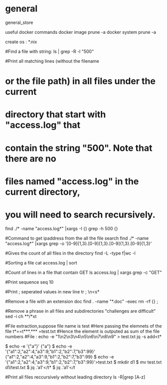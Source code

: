 # general
general_store

useful docker commands
docker image prune -a
docker system prune -a

create os : *.nix

#Find a file with string: 
ls | grep -R -l "500"

#Print all matching lines (without the filename
# or the file path) in all files under the current
# directory that start with "access.log" that
# contain the string "500". Note that there are no
# files named "access.log" in the current directory,
# you will need to search recursively.
find ./* -name "access.log*" |xargs -I {} grep -h 500 {}

#Command to get ipaddress from the all the file search 
find ./* -name "access.log*" |xargs grep -o '[0-9]\{1,3\}\.[0-9]\{1,3\}\.[0-9]\{1,3\}\.[0-9]\{1,3\}'

#Gives the count of all files in the directory
find -L -type f|wc -l

#Sorting a file
cat access.log | sort

#Count of lines in a file that contain GET
ls access.log | xargs grep -c "GET"

#Print sequence
seq 10

#Print ; seperated values in new line
tr \; \\n<s*

#Remove a file with an extension doc
find . -name "*.doc" -exec rm -rf {} \;

#Remove a phrase in all files and subdirectories "challenges are difficult"
sed -i ch **/*xt 

#File extraction,suppose file name is test
#Here passing the elemnets of the file t*==t***.*** =test.txt
#Hence the element is outputed as sum of the file numbers
#File : echo -e "1\n2\n3\n4\n5\n6\n7\n8\n9" > test.txt
jq -s add<t*

$ echo -e '{"a"}'
{"a"}
$ echo -e '{"a1":2,"a2":4,"a3":9,"b1":2,"b2":7,"b3":99}'
{"a1":2,"a2":4,"a3":9,"b1":2,"b2":7,"b3":99}
$ echo -e '{"a1":2,"a2":4,"a3":9,"b1":2,"b2":7,"b3":99}'>test.txt
$ mkdir d1
$ mv test.txt d1/test.txt
$ jq .'a1'</t*
$ jq .'a1'<*/t*

#Print all files reccursively without leading directory
ls -R|grep [A-z]

